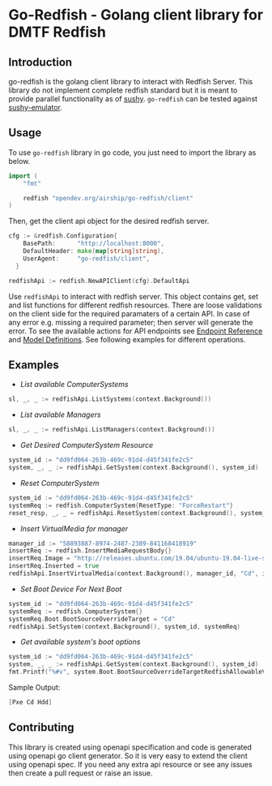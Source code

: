 # Go-Redfish - Golang client library for DMTF Redfish

## Introduction

go-redfish is the golang client library to interact with Redfish Server. This library do not implement complete redfish standard but it is meant to provide parallel functionality as of [sushy](https://opendev.org/openstack/sushy). `go-redfish` can be tested against [sushy-emulator](https://opendev.org/openstack/sushy-tools).

## Usage ##

To use `go-redfish` library in go code, you just need to import the library as below.

```go
import (
    "fmt"

    redfish "opendev.org/airship/go-redfish/client"
)
```

Then, get the client api object for the desired redfish server.

```go
cfg := &redfish.Configuration{
    BasePath:      "http://localhost:8000",
    DefaultHeader: make(map[string]string),
    UserAgent:     "go-redfish/client",
  }

redfishApi := redfish.NewAPIClient(cfg).DefaultApi
```

Use `redfishApi` to interact with redfish server. This object contains get, set and list functions for different redfish resources. There are loose validations on the client side for the required paramaters of a certain API. In case of any error e.g. missing a required parameter; then server will generate the error. To see the available actions for API endpoints see [Endpoint Reference](https://opendev.org/airship/go-redfish/tree/master/client#documentation-for-api-endpoints) and [Model Definitions](https://opendev.org/airship/go-redfish/tree/master/client#documentation-for-models). See following examples for different operations.

## Examples ##

- *List available ComputerSystems*

```go
sl, _, _ := redfishApi.ListSystems(context.Background())
```
- *List available Managers*

```go
sl, _, _ := redfishApi.ListManagers(context.Background())
```
- *Get Desired ComputerSystem Resource*

```go
system_id := "dd9fd064-263b-469c-91d4-d45f341fe2c5"
system, _, _ := redfishApi.GetSystem(context.Background(), system_id)
```
- *Reset ComputerSystem*

```go
system_id := "dd9fd064-263b-469c-91d4-d45f341fe2c5"
systemReq := redfish.ComputerSystem{ResetType: "ForceRestart"}
reset_resp, _, _ = redfishApi.ResetSystem(context.Background(), system_id, reset_type)
```
- *Insert VirtualMedia for manager*

```go
manager_id := "58893887-8974-2487-2389-841168418919"
insertReq := redfish.InsertMediaRequestBody{}
insertReq.Image = "http://releases.ubuntu.com/19.04/ubuntu-19.04-live-server-amd64.iso"
insertReq.Inserted = true
redfishApi.InsertVirtualMedia(context.Background(), manager_id, "Cd", insertReq)
```
- *Set Boot Device For Next Boot*

```go
system_id := "dd9fd064-263b-469c-91d4-d45f341fe2c5"
systemReq := redfish.ComputerSystem{}
systemReq.Boot.BootSourceOverrideTarget = "Cd"
redfishApi.SetSystem(context.Background(), system_id, systemReq)
```

- *Get available system's boot options*

```go
system_id := "dd9fd064-263b-469c-91d4-d45f341fe2c5"
system, _, _ := redfishApi.GetSystem(context.Background(), system_id)
fmt.Printf("%#v", system.Boot.BootSourceOverrideTargetRedfishAllowableValues)
```
Sample Output:
```go
[Pxe Cd Hdd]
```

## Contributing ##

This library is created using openapi specification and code is generated using openapi go client generator. So it is very easy to extend the client using openapi spec. If you need any extra api resource or see any issues then create a pull request or raise an issue.
